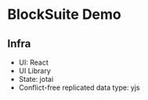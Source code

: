 # BlockSuite Demo

## Infra

- UI: React
- UI Library
- State: jotai
- Conflict-free replicated data type: yjs
